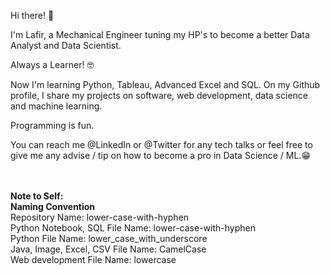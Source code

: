 Hi there! 👋


I'm Lafir, a Mechanical Engineer tuning my HP's to become a better Data Analyst and Data Scientist.


Always a Learner! 🤓


Now I'm learning Python, Tableau, Advanced Excel and SQL. 
On my Github profile, I share my projects on software,
web development, data science and machine learning. 


Programming is fun. 


You can reach me @LinkedIn or @Twitter 
for any tech talks or feel free to give 
me any advise / tip on how to become a pro in Data Science / ML.😁 

<br><br>
**Note to Self:**<br>
**Naming Convention**<br>
Repository Name: lower-case-with-hyphen<br>
Python Notebook, SQL File Name: lower-case-with-hyphen<br>
Python File Name: lower_case_with_underscore<br>
Java, Image, Excel, CSV File Name: CamelCase<br>
Web development File Name: lowercase<br>
